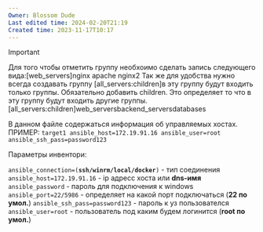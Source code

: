 ```yaml
---
Owner: Blossom Dude
Last edited time: 2024-02-20T21:19
Created time: 2023-11-17T10:17
---
```

> [!important]  
> Для того чтобы отметить группу необхоимо сделать запись следующего вида:[web_servers]nginx apache nginx2 Так же для удобства нужно всегда создавать группу [all_servers:children]в эту группу будут входить только группы. Обязательно добавить children. Это определяет то что в эту группу будут входить другие группы.[all_servers:children]web_serversbackend_serversdatabases  

В данном файле содержаться информация об управляемых хостах.
ПРИМЕР:
`target1 ansible_host=172.19.91.16 ansible_user=root ansible_ssh_pass=password123`

  

Параметры инвентори:

`ansible_connection=(`**`ssh/winrm/local/docker`**`)` - тип соединения
`ansible_host=172.19.91.16` - ip адресс хоста или **dns-имя**
`ansible_password` - пароль для подключения к windows
`ansible_port=22/5986` - определяет на какой порт подключаться (**22 по умол.**)
`ansible_ssh_pass=password123` - пароль к уз пользователся
`ansible_user=root` - пользователь под каким будем логинится (**root по умол.**)